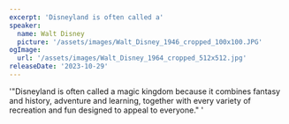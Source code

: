 ```yaml
---
excerpt: 'Disneyland is often called a'
speaker:
  name: Walt Disney
  picture: '/assets/images/Walt_Disney_1946_cropped_100x100.JPG'
ogImage:
  url: '/assets/images/Walt_Disney_1964_cropped_512x512.jpg'
releaseDate: '2023-10-29'
---
```


'"Disneyland is often called a magic kingdom because it combines fantasy and history, adventure and learning, together with every variety of recreation and fun designed to appeal to everyone."'
